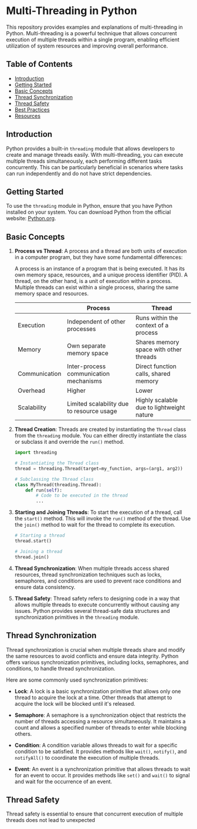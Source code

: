 # Multi-Threading in Python

This repository provides examples and explanations of multi-threading in Python. Multi-threading is a powerful technique that allows concurrent execution of multiple threads within a single program, enabling efficient utilization of system resources and improving overall performance.

## Table of Contents

- [Introduction](#introduction)
- [Getting Started](#getting-started)
- [Basic Concepts](#basic-concepts)
- [Thread Synchronization](#thread-synchronization)
- [Thread Safety](#thread-safety)
- [Best Practices](#best-practices)
- [Resources](#resources)

## Introduction

Python provides a built-in `threading` module that allows developers to create and manage threads easily. With multi-threading, you can execute multiple threads simultaneously, each performing different tasks concurrently. This can be particularly beneficial in scenarios where tasks can run independently and do not have strict dependencies.

## Getting Started

To use the `threading` module in Python, ensure that you have Python installed on your system. You can download Python from the official website: [Python.org](https://www.python.org/).

## Basic Concepts

1. **Process vs Thread**: A process and a thread are both units of execution in a computer program, but they have some fundamental differences:

   A process is an instance of a program that is being executed. It has its own memory space, resources, and a unique process identifier (PID). A thread, on the other hand, is a unit of execution within a process. Multiple threads can exist within a single process, sharing the same memory space and resources.
   
   |               | Process                                   | Thread                                    |
   | ------------- | ----------------------------------------- | ----------------------------------------- |
   | Execution     | Independent of other processes            | Runs within the context of a process      |
   | Memory        | Own separate memory space                 | Shares memory space with other threads    |
   | Communication | Inter-process communication mechanisms    | Direct function calls, shared memory      |
   | Overhead      | Higher                                    | Lower                                     |
   | Scalability   | Limited scalability due to resource usage | Highly scalable due to lightweight nature |

2. **Thread Creation**: Threads are created by instantiating the `Thread` class from the `threading` module. You can either directly instantiate the class or subclass it and override the `run()` method.

   ```python
   import threading

   # Instantiating the Thread class
   thread = threading.Thread(target=my_function, args=(arg1, arg2))

   # Subclassing the Thread class
   class MyThread(threading.Thread):
       def run(self):
           # Code to be executed in the thread
           ...
   ```

3. **Starting and Joining Threads**: To start the execution of a thread, call the `start()` method. This will invoke the `run()` method of the thread. Use the `join()` method to wait for the thread to complete its execution.

   ```python
   # Starting a thread
   thread.start()

   # Joining a thread
   thread.join()
   ```

4. **Thread Synchronization**: When multiple threads access shared resources, thread synchronization techniques such as locks, semaphores, and conditions are used to prevent race conditions and ensure data consistency.

5. **Thread Safety**: Thread safety refers to designing code in a way that allows multiple threads to execute concurrently without causing any issues. Python provides several thread-safe data structures and synchronization primitives in the `threading` module.

## Thread Synchronization

Thread synchronization is crucial when multiple threads share and modify the same resources to avoid conflicts and ensure data integrity. Python offers various synchronization primitives, including locks, semaphores, and conditions, to handle thread synchronization.

Here are some commonly used synchronization primitives:

- **Lock**: A lock is a basic synchronization primitive that allows only one thread to acquire the lock at a time. Other threads that attempt to acquire the lock will be blocked until it's released.

- **Semaphore**: A semaphore is a synchronization object that restricts the number of threads accessing a resource simultaneously. It maintains a count and allows a specified number of threads to enter while blocking others.

- **Condition**: A condition variable allows threads to wait for a specific condition to be satisfied. It provides methods like `wait()`, `notify()`, and `notifyAll()` to coordinate the execution of multiple threads.

- **Event**: An event is a synchronization primitive that allows threads to wait for an event to occur. It provides methods like `set()` and `wait()` to signal and wait for the occurrence of an event.

## Thread Safety

Thread safety is essential to ensure that concurrent execution of multiple threads does not lead to unexpected
